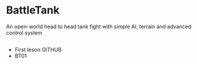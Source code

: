 # BattleTank
An open-world head to head tank fight with simple AI, terrain and advanced control system
##
* First leson GITHUB
* BT01